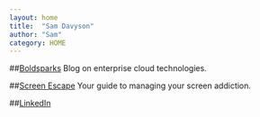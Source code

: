 ```yaml
---
layout: home
title:  "Sam Davyson"
author: "Sam"
category: HOME
---
```



##[Boldsparks](http://boldsparks.com)
Blog on enterprise cloud technologies.


##[Screen Escape](http://screenescape.com)
Your guide to managing your screen addiction.

##[LinkedIn](https://www.linkedin.com/in/davyson/)
